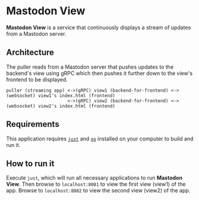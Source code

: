 # Mastodon View

__Mastodon View__ is a service that continuously displays a stream of updates from a Mastodon server.

## Architecture

The puller reads from a Mastodon server that pushes updates to the backend's view using gRPC which then pushes it further down to the view's frontend to be displayed.

```plaintext
puller (streaming app) <->(gRPC) view1 (backend-for-frontend) <->(websocket) view1's index.html (frontend)
                       <->(gRPC) view2 (backend-for-frontend) <->(websocket) view2's index.html (frontend)
```

## Requirements

This application requires [`just`](https://just.systems/) and [`go`](https://go.dev/) installed on your computer to build and run it.

## How to run it

Execute `just`, which will run all necessary applications to run __Mastodon View__. Then browse to `localhost:8081` to view the first view (view1) of the app. Browse to `localhost:8082` to view the second view (view2) of the app.
